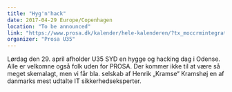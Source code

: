 ```yaml
---
title: "Hyg'n'hack"
date: 2017-04-29 Europe/Copenhagen
location: "To be announced"
link: "https://www.prosa.dk/kalender/hele-kalenderen/?tx_moccrmintegration_courses%5Bcourse%5D=1220&tx_moccrmintegration_courses%5Baction%5D=show&tx_moccrmintegration_courses%5Bcontroller%5D=Course&cHash=2e8d96451a4df67abc4d564bf648a187"
organizer: "Prosa U35"
---
```

Lørdag den 29. april afholder U35 SYD en hygge og hacking dag i Odense. <br>
Alle er velkomne også folk uden for PROSA. Der kommer ikke til at være så meget skemalagt, men vi får bla. selskab af Henrik „Kramse“ Kramshøj en af danmarks mest udtalte IT sikkerhedseksperter.

